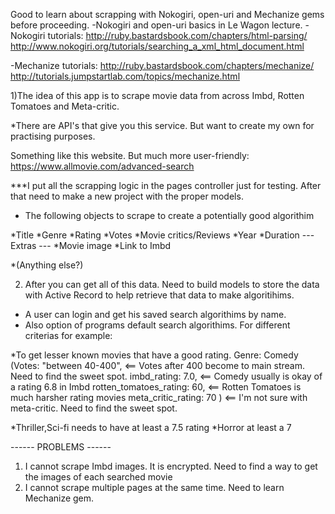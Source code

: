Good to learn about scrapping with Nokogiri, open-uri and Mechanize gems before proceeding.
-Nokogiri and open-uri basics in Le Wagon lecture.
-Nokogiri tutorials:
http://ruby.bastardsbook.com/chapters/html-parsing/
http://www.nokogiri.org/tutorials/searching_a_xml_html_document.html

-Mechanize tutorials:
http://ruby.bastardsbook.com/chapters/mechanize/
http://tutorials.jumpstartlab.com/topics/mechanize.html

1)The idea of this app is to scrape movie data from across Imbd, Rotten Tomatoes and Meta-critic.

*There are API's that give you this service. But want to create my own for practising purposes.

Something like this website. But much more user-friendly:
https://www.allmovie.com/advanced-search

***I put all the scrapping logic in the pages controller just for testing. After that need to make a new project with the proper models.

- The following objects to scrape to create a potentially good algorithim

*Title
*Genre
*Rating
*Votes
*Movie critics/Reviews
*Year
*Duration
--- Extras ---
*Movie image
*Link to Imbd

*(Anything else?)

2) After you can get all of this data. Need to build models to store the data with Active Record to help retrieve that data to make algoritihims.

- A user can login and get his saved search algorithims by name.
- Also option of programs default search algorithims. For different criterias for example:

*To get lesser known movies that have a good rating.
Genre: Comedy (Votes: "between 40-400", <== Votes after 400 become to main stream. Need to find the sweet spot.
               imbd_rating: 7.0, <== Comedy usually is okay of a rating 6.8 in Imbd
               rotten_tomatoes_rating: 60, <== Rotten Tomatoes is much harsher rating movies
               meta_critic_rating: 70   ) <== I'm not sure with meta-critic. Need to find the sweet spot.

*Thriller,Sci-fi needs to have at least a 7.5 rating
*Horror at least a 7

------ PROBLEMS ------

1) I cannot scrape Imbd images. It is encrypted. Need to find a way to get the images of each searched movie
2) I cannot scrape multiple pages at the same time. Need to learn Mechanize gem.
